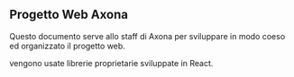 ## Progetto Web Axona

Questo documento serve allo staff di Axona per sviluppare in modo coeso ed organizzato il progetto web.

vengono usate librerie proprietarie sviluppate in React.
